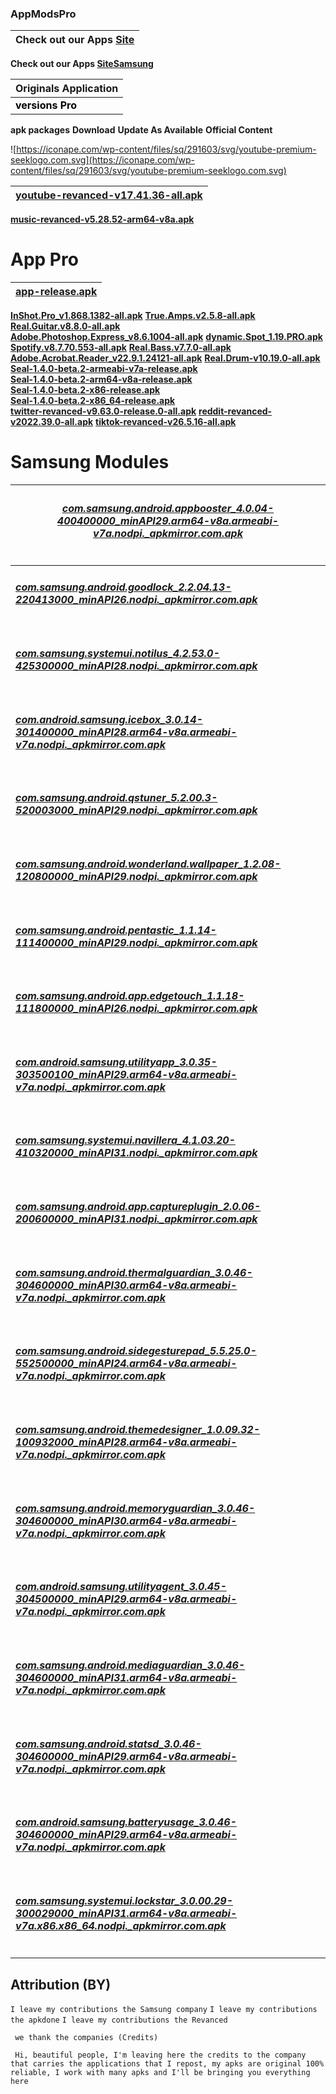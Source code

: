 ### AppModsPro 

|Check out our Apps [Site](https://github.com/Gustavo112603/seal/releases/tag/Seal)
|----------------------------------------------------------------------------------------|
 **Check out our Apps [SiteSamsung](https://github.com/Gustavo112603/seal/releases/tag/Samsung)**


|Originals Application
|-------------------------|
 <font color="#000000">**versions Pro**</font>|
 **apk packages**
 **Download**
 **Update As Available**
 **Official Content**

![https://iconape.com/wp-content/files/sq/291603/svg/youtube-premium-seeklogo.com.svg](https://iconape.com/wp-content/files/sq/291603/svg/youtube-premium-seeklogo.com.svg)


|[**youtube-revanced-v17.41.36-all.apk**](https://github.com/Gustavo112603/seal/releases/download/Seal/youtube-revanced-v17.41.36-all.apk)  
|---------------------------------------------|
[**music-revanced-v5.28.52-arm64-v8a.apk**](https://github.com/Gustavo112603/seal/releases/download/Seal/music-revanced-v5.28.52-arm64-v8a.apk)



# App Pro

|[**app-release.apk**](https://github.com/Gustavo112603/seal/releases/download/Seal/app-release.apk)
|---------------------------------------------|
[**InShot.Pro_v1.868.1382-all.apk**](https://github.com/Gustavo112603/seal/releases/download/Seal1.0/InShot.Pro_v1.868.1382-all.apk)
[**True.Amps.v2.5.8-all.apk**](https://github.com/Gustavo112603/seal/releases/download/Seal1.0/True.Amps.v2.5.8-all.apk)
[**Real.Guitar.v8.8.0-all.apk**](https://github.com/Gustavo112603/seal/releases/download/Seal/Real.Guitar.v8.8.0-all.apk)   
[**Adobe.Photoshop.Express_v8.6.1004-all.apk**](https://github.com/Gustavo112603/seal/releases/download/Seal/Adobe.Photoshop.Express_v8.6.1004-all.apk)
[**dynamic.Spot_1.19.PRO.apk**](https://github.com/Gustavo112603/seal/releases/download/Seal/dynamic.Spot_1.19.PRO.apk)
[**Spotify.v8.7.70.553-all.apk**](https://github.com/Gustavo112603/seal/releases/download/Seal/Spotify.v8.7.70.553-all.apk)
[**Real.Bass.v7.7.0-all.apk**](https://github.com/Gustavo112603/seal/releases/download/Seal/Real.Bass.v7.7.0-all.apk)  
[**Adobe.Acrobat.Reader_v22.9.1.24121-all.apk**](https://github.com/Gustavo112603/seal/releases/download/Seal/Adobe.Acrobat.Reader_v22.9.1.24121-all.apk)
[**Real.Drum-v10.19.0-all.apk**](https://github.com/Gustavo112603/seal/releases/download/Seal/Real.Drum-v10.19.0-all.apk)
[**Seal-1.4.0-beta.2-armeabi-v7a-release.apk**](https://github.com/Gustavo112603/seal/releases/download/Seal/Seal-1.4.0-beta.2-armeabi-v7a-release.apk)  
[**Seal-1.4.0-beta.2-arm64-v8a-release.apk**](https://github.com/Gustavo112603/seal/releases/download/Seal/Seal-1.4.0-beta.2-arm64-v8a-release.apk)  
[**Seal-1.4.0-beta.2-x86-release.apk**](https://github.com/Gustavo112603/seal/releases/download/Seal/Seal-1.4.0-beta.2-x86-release.apk)  
[**Seal-1.4.0-beta.2-x86_64-release.apk**](https://github.com/Gustavo112603/seal/releases/download/Seal/Seal-1.4.0-beta.2-x86_64-release.apk)  
[**twitter-revanced-v9.63.0-release.0-all.apk**](https://github.com/Gustavo112603/seal/releases/download/Seal/twitter-revanced-v9.63.0-release.0-all.apk) 
[**reddit-revanced-v2022.39.0-all.apk**](https://github.com/Gustavo112603/seal/releases/download/Seal/reddit-revanced-v2022.39.0-all.apk)
[**tiktok-revanced-v26.5.16-all.apk**](https://github.com/Gustavo112603/seal/releases/download/Seal/tiktok-revanced-v26.5.16-all.apk)  

# Samsung Modules

|<h6> [**com.samsung.android.appbooster_4.0.04-400400000_minAPI29.arm64-v8a.armeabi-v7a.nodpi._apkmirror.com.apk**](https://github.com/Gustavo112603/seal/releases/download/Samsung/com.samsung.android.appbooster_4.0.04-400400000_minAPI29.arm64-v8a.armeabi-v7a.nodpi._apkmirror.com.apk)   
|--------------------------------------------------------------------------------------------------------------------|
|<h6> [**com.samsung.android.goodlock_2.2.04.13-220413000_minAPI26.nodpi._apkmirror.com.apk**](https://github.com/Gustavo112603/seal/releases/download/Samsung/com.samsung.android.goodlock_2.2.04.13-220413000_minAPI26.nodpi._apkmirror.com.apk)   
|<h6> [**com.samsung.systemui.notilus_4.2.53.0-425300000_minAPI28.nodpi._apkmirror.com.apk**](https://github.com/Gustavo112603/seal/releases/download/Samsung/com.samsung.systemui.notilus_4.2.53.0-425300000_minAPI28.nodpi._apkmirror.com.apk)   
|<h6> [**com.android.samsung.icebox_3.0.14-301400000_minAPI28.arm64-v8a.armeabi-v7a.nodpi._apkmirror.com.apk**](https://github.com/Gustavo112603/seal/releases/download/Samsung/com.android.samsung.icebox_3.0.14-301400000_minAPI28.arm64-v8a.armeabi-v7a.nodpi._apkmirror.com.apk)  
|<h6> [**com.samsung.android.qstuner_5.2.00.3-520003000_minAPI29.nodpi._apkmirror.com.apk**](https://github.com/Gustavo112603/seal/releases/download/Samsung/com.samsung.android.qstuner_5.2.00.3-520003000_minAPI29.nodpi._apkmirror.com.apk)  
|<h6> [**com.samsung.android.wonderland.wallpaper_1.2.08-120800000_minAPI29.nodpi._apkmirror.com.apk**](https://github.com/Gustavo112603/seal/releases/download/Samsung/com.samsung.android.wonderland.wallpaper_1.2.08-120800000_minAPI29.nodpi._apkmirror.com.apk)   
|<h6> [**com.samsung.android.pentastic_1.1.14-111400000_minAPI29.nodpi._apkmirror.com.apk**](https://github.com/Gustavo112603/seal/releases/download/Samsung/com.samsung.android.pentastic_1.1.14-111400000_minAPI29.nodpi._apkmirror.com.apk)  
|<h6> [**com.samsung.android.app.edgetouch_1.1.18-111800000_minAPI26.nodpi._apkmirror.com.apk**](https://github.com/Gustavo112603/seal/releases/download/Samsung/com.samsung.android.app.edgetouch_1.1.18-111800000_minAPI26.nodpi._apkmirror.com.apk) 
|<h6> [**com.android.samsung.utilityapp_3.0.35-303500100_minAPI29.arm64-v8a.armeabi-v7a.nodpi._apkmirror.com.apk**](https://github.com/Gustavo112603/seal/releases/download/Samsung/com.android.samsung.utilityapp_3.0.35-303500100_minAPI29.arm64-v8a.armeabi-v7a.nodpi._apkmirror.com.apk)  
|<h6> [**com.samsung.systemui.navillera_4.1.03.20-410320000_minAPI31.nodpi._apkmirror.com.apk**](https://github.com/Gustavo112603/seal/releases/download/Samsung/com.samsung.systemui.navillera_4.1.03.20-410320000_minAPI31.nodpi._apkmirror.com.apk)   
|<h6> [**com.samsung.android.app.captureplugin_2.0.06-200600000_minAPI31.nodpi._apkmirror.com.apk**](https://github.com/Gustavo112603/seal/releases/download/Samsung/com.samsung.android.app.captureplugin_2.0.06-200600000_minAPI31.nodpi._apkmirror.com.apk)  
|<h6> [**com.samsung.android.thermalguardian_3.0.46-304600000_minAPI30.arm64-v8a.armeabi-v7a.nodpi._apkmirror.com.apk**](https://github.com/Gustavo112603/seal/releases/download/Samsung/com.samsung.android.thermalguardian_3.0.46-304600000_minAPI30.arm64-v8a.armeabi-v7a.nodpi._apkmirror.com.apk)  
|<h6> [**com.samsung.android.sidegesturepad_5.5.25.0-552500000_minAPI24.arm64-v8a.armeabi-v7a.nodpi._apkmirror.com.apk**](https://github.com/Gustavo112603/seal/releases/download/Samsung/com.samsung.android.sidegesturepad_5.5.25.0-552500000_minAPI24.arm64-v8a.armeabi-v7a.nodpi._apkmirror.com.apk)   
|<h6> [**com.samsung.android.themedesigner_1.0.09.32-100932000_minAPI28.arm64-v8a.armeabi-v7a.nodpi._apkmirror.com.apk**](https://github.com/Gustavo112603/seal/releases/download/Samsung/com.samsung.android.themedesigner_1.0.09.32-100932000_minAPI28.arm64-v8a.armeabi-v7a.nodpi._apkmirror.com.apk)   
|<h6> [**com.samsung.android.memoryguardian_3.0.46-304600000_minAPI30.arm64-v8a.armeabi-v7a.nodpi._apkmirror.com.apk**](https://github.com/Gustavo112603/seal/releases/download/Samsung/com.samsung.android.memoryguardian_3.0.46-304600000_minAPI30.arm64-v8a.armeabi-v7a.nodpi._apkmirror.com.apk)   
|<h6> [**com.android.samsung.utilityagent_3.0.45-304500000_minAPI29.arm64-v8a.armeabi-v7a.nodpi._apkmirror.com.apk**](https://github.com/Gustavo112603/seal/releases/download/Samsung/com.android.samsung.utilityagent_3.0.45-304500000_minAPI29.arm64-v8a.armeabi-v7a.nodpi._apkmirror.com.apk)
|<h6> [**com.samsung.android.mediaguardian_3.0.46-304600000_minAPI31.arm64-v8a.armeabi-v7a.nodpi._apkmirror.com.apk**](https://github.com/Gustavo112603/seal/releases/download/Samsung/com.samsung.android.mediaguardian_3.0.46-304600000_minAPI31.arm64-v8a.armeabi-v7a.nodpi._apkmirror.com.apk)  
|<h6> [**com.samsung.android.statsd_3.0.46-304600000_minAPI29.arm64-v8a.armeabi-v7a.nodpi._apkmirror.com.apk**](https://github.com/Gustavo112603/seal/releases/download/Samsung/com.samsung.android.statsd_3.0.46-304600000_minAPI29.arm64-v8a.armeabi-v7a.nodpi._apkmirror.com.apk)  
|<h6> [**com.android.samsung.batteryusage_3.0.46-304600000_minAPI29.arm64-v8a.armeabi-v7a.nodpi._apkmirror.com.apk**](https://github.com/Gustavo112603/seal/releases/download/Samsung/com.android.samsung.batteryusage_3.0.46-304600000_minAPI29.arm64-v8a.armeabi-v7a.nodpi._apkmirror.com.apk)
|<h6> [**com.samsung.systemui.lockstar_3.0.00.29-300029000_minAPI31.arm64-v8a.armeabi-v7a.x86.x86_64.nodpi._apkmirror.com.apk**](https://github.com/Gustavo112603/seal/releases/download/Samsung/com.samsung.systemui.lockstar_3.0.00.29-300029000_minAPI31.arm64-v8a.armeabi-v7a.x86.x86_64.nodpi._apkmirror.com.apk)


## **Attribution (BY)**

```I leave my contributions the Samsung company```
```I leave my contributions the apkdone```
```I leave my contributions the Revanced```

``` we thank the companies (Credits)```


``` Hi, beautiful people, I'm leaving here the credits to the company that carries the applications that I repost, my apks are original 100% reliable, I work with many apks and I'll be bringing you everything here```
